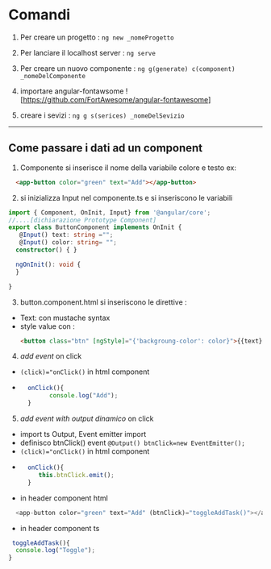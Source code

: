 # Comandi 

1. Per creare un progetto : `ng new _nomeProgetto`
2. Per lanciare il localhost server : `ng serve`
3. Per creare un nuovo componente : `ng g(generate) c(component) _nomeDelComponente`
4. importare angular-fontawsome ![https://github.com/FortAwesome/angular-fontawesome]

5. creare i sevizi : `ng g s(serices) _nomeDelSevizio`
---

## Come passare i dati ad un component
1. Componente si inserisce il nome della variabile colore e testo 
ex:
```html
  <app-button color="green" text="Add"></app-button>
```
2. si inizializza Input nel componente.ts e si inseriscono le variabili 
```ts
import { Component, OnInit, Input} from '@angular/core';
//....[dichiarazione Prototype Component]
export class ButtonComponent implements OnInit {
   @Input() text: string ="";
   @Input() color: string= "";
  constructor() { }

  ngOnInit(): void {
  }

}
```
3. button.component.html si inseriscono le direttive :
  - Text: con mustache syntax
  - style value con : 
    ```html
    <button class="btn" [ngStyle]="{'backgroung-color': color}">{{text}}</button>
    ```

4. *add event* on click
  - `(click)="onClick()` in html component 
  - ```ts                in component .ts
      onClick(){
            console.log("Add");
      }
    ```
5. *add event with output dinamico* on click
  - import ts  Output, Event emitter import
  - definisco btnClick() event 
    `@Output() btnClick=new EventEmitter();`
  - `(click)="onClick()` in html component 
  - ```ts                in component .ts
      onClick(){
         this.btnClick.emit();
      }
    ```
  - in header component html
  ```ts
    <app-button color="green" text="Add" (btnClick)="toggleAddTask()"></app-button>
  ```
  - in header component ts
  ```ts
   toggleAddTask(){
    console.log("Toggle");
  }
  ```

